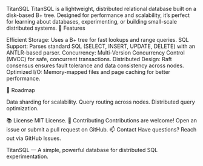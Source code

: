 TitanSQL
TitanSQL is a lightweight, distributed relational database built on a disk-based B+ tree. Designed for performance and scalability, it’s perfect for learning about databases, experimenting, or building small-scale distributed systems.
🚀 Features

Efficient Storage: Uses a B+ tree for fast lookups and range queries.
SQL Support: Parses standard SQL (SELECT, INSERT, UPDATE, DELETE) with an ANTLR-based parser.
Concurrency: Multi-Version Concurrency Control (MVCC) for safe, concurrent transactions.
Distributed Design: Raft consensus ensures fault tolerance and data consistency across nodes.
Optimized I/O: Memory-mapped files and page caching for better performance.

📌 Roadmap

Data sharding for scalability.
Query routing across nodes.
Distributed query optimization.

📚 License
MIT License.
🤝 Contributing
Contributions are welcome! Open an issue or submit a pull request on GitHub.
📫 Contact
Have questions? Reach out via GitHub Issues.

TitanSQL — A simple, powerful database for distributed SQL experimentation.

